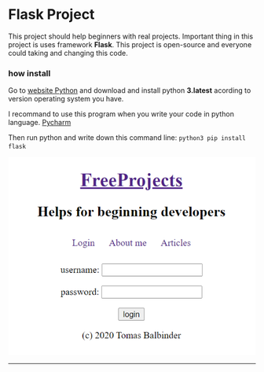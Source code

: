 # Flask Project 

This project should help beginners with real projects.
Important thing in this project is uses framework **Flask**.
This project is open-source and everyone could taking and changing this code.


### how install

Go to [website Python](https://www.python.org/downloads/)
and download and install python **3.latest**
acording to version operating system you have.

I recommand to use this program when you write your code in python language.
[Pycharm](https://www.jetbrains.com/pycharm/download/#section=windows)
 
Then run python and write down this command line: 
`python3 pip install flask`


![](screenshot.PNG)

---





